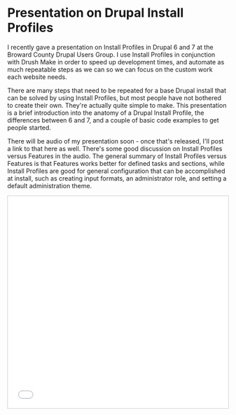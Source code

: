 # Presentation on Drupal Install Profiles

I recently gave a presentation on Install Profiles in Drupal 6 and 7 at the Broward County Drupal Users Group. I use Install Profiles in conjunction with Drush Make in order to speed up development times, and automate as much repeatable steps as we can so we can focus on the custom work each website needs.

There are many steps that need to be repeated for a base Drupal install that can be solved by using Install Profiles, but most people have not bothered to create their own. They're actually quite simple to make. This presentation is a brief introduction into the anatomy of a Drupal Install Profile, the differences between 6 and 7, and a couple of basic code examples to get people started.

There will be audio of my presentation soon - once that's released, I'll post a link to that here as well. There's some good discussion on Install Profiles versus Features in the audio. The general summary of Install Profiles versus Features is that Features works better for defined tasks and sections, while Install Profiles are good for general configuration that can be accomplished at install, such as creating input formats, an administrator role, and setting a default administration theme.

<iframe src="//www.slideshare.net/slideshow/embed_code/key/MUpU1FS3LFyCrN" width="595" height="485" frameborder="0" marginwidth="0" marginheight="0" scrolling="no" style="border:1px solid #CCC; border-width:1px; margin-bottom:5px; max-width: 100%;" allowfullscreen> </iframe>

